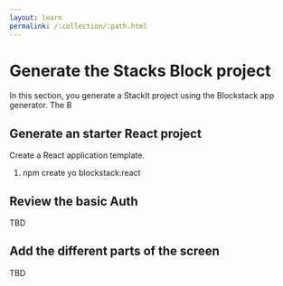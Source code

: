 ```yaml
---
layout: learn
permalink: /:collection/:path.html
---
```

# Generate the Stacks Block project

In this section, you generate a StackIt project using the Blockstack app generator. The B

## Generate an starter React project

Create a React application template.

1. npm create yo blockstack:react 

## Review the basic Auth

TBD

## Add the different parts of the screen

TBD

